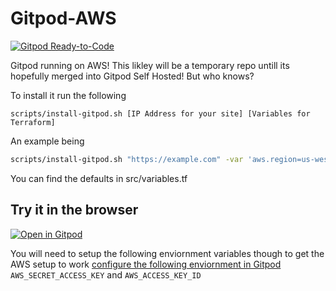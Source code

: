 # Gitpod-AWS

[![Gitpod Ready-to-Code](https://img.shields.io/badge/Gitpod-Ready--to--Code-blue?logo=gitpod)](https://gitpod.io/#https://github.com/JesterOrNot/Gitpod-AWS)

Gitpod running on AWS! This likley will be a temporary repo untill its hopefully merged into Gitpod Self Hosted! But who knows?

To install it run the following

```
scripts/install-gitpod.sh [IP Address for your site] [Variables for Terraform]
```

An example being

```bash
scripts/install-gitpod.sh "https://example.com" -var 'aws.region=us-west-2'
```

You can find the defaults in src/variables.tf

## Try it in the browser

[![Open in Gitpod](https://gitpod.io/button/open-in-gitpod.svg)](https://gitpod.io/#https://github.com/JesterOrNot/Gitpod-AWS)

You will need to setup the following enviornment variables though to get the AWS setup to work [configure the following enviornment in Gitpod](https://www.gitpod.io/docs/environment-variables/) `AWS_SECRET_ACCESS_KEY` and `AWS_ACCESS_KEY_ID`
